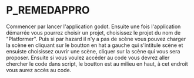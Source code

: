 # P_REMEDAPPRO

Commencer par lancer l'application godot. Ensuite une fois l'application démarrée vous pourrez choisir un projet, choisissez le projet du nom de "Platformer".
Puis si par hazard il n'y a pas de scène vous pouvez charger la scène en cliquant sur le boutton en hat a gauche qui s'intitule scène et ensuiste choisissez ouvrir une scène, cliquer sur la scène qui vous sera proposer.
Ensuite si vous voulez accéder au code vous devrez aller chercher le code dans script, le boutton est au milieu en haut, à cet endroit vous aurez accès au code.